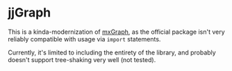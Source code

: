 # jjGraph

This is a kinda-modernization of [mxGraph](https://github.com/jgraph/mxgraph), as the official package isn't very reliably compatible with usage via `import` statements.

Currently, it's limited to including the entirety of the library, and probably doesn't support tree-shaking very well (not tested).